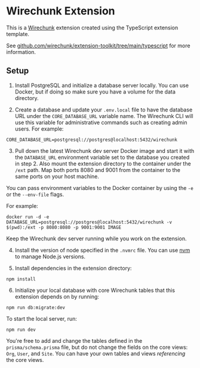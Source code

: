 # Wirechunk Extension

This is a [Wirechunk](https://wirechunk.com) extension created using the TypeScript extension template.

See [github.com/wirechunk/extension-toolkit/tree/main/typescript](https://github.com/wirechunk/extension-toolkit/tree/main/typescript) for more information.

## Setup

1. Install PostgreSQL and initialize a database server locally. You can use Docker, but if doing so make sure you have a volume for the data directory.

2. Create a database and update your `.env.local` file to have the database URL under the `CORE_DATABASE_URL` variable name.
The Wirechunk CLI will use this variable for administrative commands such as creating admin users. For example:

```
CORE_DATABASE_URL=postgresql://postgres@localhost:5432/wirechunk
```

3. Pull down the latest Wirechunk dev server Docker image and start it with the `DATABASE_URL` environment variable set to the database you created in step 2.
Also mount the extension directory to the container under the `/ext` path. Map both ports 8080 and 9001 from the container to the same ports on your host machine.

You can pass environment variables to the Docker container by using the `-e` or the `--env-file` flags.

For example:

```
docker run -d -e DATABASE_URL=postgresql://postgres@localhost:5432/wirechunk -v $(pwd):/ext -p 8080:8080 -p 9001:9001 IMAGE
```

Keep the Wirechunk dev server running while you work on the extension.

4. Install the version of node specified in the `.nvmrc` file. You can use [nvm](https://github.com/nvm-sh/nvm) to manage Node.js versions.

5. Install dependencies in the extension directory:

```
npm install
```

6. Initialize your local database with core Wirechunk tables that this extension depends on by running:

```
npm run db:migrate:dev
```

To start the local server, run:

```
npm run dev
```

You're free to add and change the tables defined in the `prisma/schema.prisma` file, but do not change the fields on the core views:
`Org`, `User`, and `Site`. You can have your own tables and views _referencing_ the core views.
